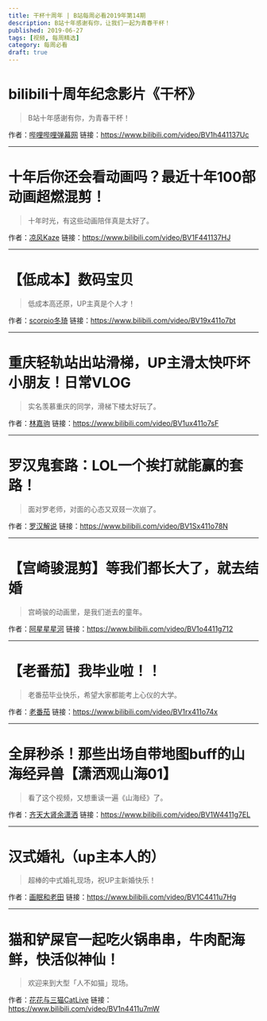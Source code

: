 ```yaml
---
title: 干杯十周年 | B站每周必看2019年第14期
description: B站十年感谢有你，让我们一起为青春干杯！
published: 2019-06-27
tags: [视频, 每周精选]
category: 每周必看
draft: true
---
```


# bilibili十周年纪念影片《干杯》
> B站十年感谢有你，为青春干杯！

作者：[哔哩哔哩弹幕网](https://space.bilibili.com/8047632)
链接：https://www.bilibili.com/video/BV1h441137Uc

---

# 十年后你还会看动画吗？最近十年100部动画超燃混剪！
> 十年时光，有这些动画陪伴真是太好了。

作者：[凉风Kaze](https://space.bilibili.com/14110780)
链接：https://www.bilibili.com/video/BV1F441137HJ

---

# 【低成本】数码宝贝
> 低成本高还原，UP主真是个人才！

作者：[scorpio冬琦](https://space.bilibili.com/316921065)
链接：https://www.bilibili.com/video/BV19x411o7bt

---

# 重庆轻轨站出站滑梯，UP主滑太快吓坏小朋友！日常VLOG
> 实名羡慕重庆的同学，滑梯下楼太好玩了。

作者：[林嘉驹](https://space.bilibili.com/5774538)
链接：https://www.bilibili.com/video/BV1ux411o7sF

---

# 罗汉鬼套路：LOL一个挨打就能赢的套路！
> 面对罗老师，对面的心态又双叕一次崩了。

作者：[罗汉解说](https://space.bilibili.com/51896064)
链接：https://www.bilibili.com/video/BV1Sx411o78N

---

# 【宫崎骏混剪】等我们都长大了，就去结婚
> 宫崎骏的动画里，是我们逝去的童年。

作者：[阿星星星河](https://space.bilibili.com/87333776)
链接：https://www.bilibili.com/video/BV1o4411g712

---

# 【老番茄】我毕业啦！！
> 老番茄毕业快乐，希望大家都能考上心仪的大学。

作者：[老番茄](https://space.bilibili.com/546195)
链接：https://www.bilibili.com/video/BV1rx411o74x

---

# 全屏秒杀！那些出场自带地图buff的山海经异兽【潇洒观山海01】
> 看了这个视频，又想重读一遍《山海经》了。

作者：[齐天大肾余潇洒](https://space.bilibili.com/5293668)
链接：https://www.bilibili.com/video/BV1W4411g7EL

---

# 汉式婚礼（up主本人的）
> 超棒的中式婚礼现场，祝UP主新婚快乐！

作者：[画眠和老田](https://space.bilibili.com/31807949)
链接：https://www.bilibili.com/video/BV1C4411u7Hg

---

# 猫和铲屎官一起吃火锅串串，牛肉配海鲜，快活似神仙！
> 欢迎来到大型「人不如猫」现场。

作者：[花花与三猫CatLive](https://space.bilibili.com/9008159)
链接：https://www.bilibili.com/video/BV1n4411u7mW

